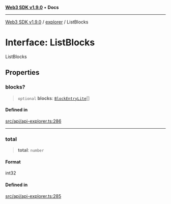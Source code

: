 [**Web3 SDK v1.9.0**](../../../README.md) • **Docs**

***

[Web3 SDK v1.9.0](../../../globals.md) / [explorer](../README.md) / ListBlocks

# Interface: ListBlocks

ListBlocks

## Properties

### blocks?

> `optional` **blocks**: [`BlockEntryLite`](BlockEntryLite.md)[]

#### Defined in

[src/api/api-explorer.ts:286](https://github.com/Mystic-Nayy/alephium-web3/blob/ee41f5e0e7d7fb0b155fe62f05b2ac03772895ca/packages/web3/src/api/api-explorer.ts#L286)

***

### total

> **total**: `number`

#### Format

int32

#### Defined in

[src/api/api-explorer.ts:285](https://github.com/Mystic-Nayy/alephium-web3/blob/ee41f5e0e7d7fb0b155fe62f05b2ac03772895ca/packages/web3/src/api/api-explorer.ts#L285)

